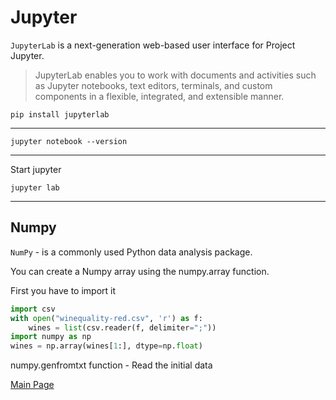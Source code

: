 # Jupyter

`JupyterLab` is a next-generation web-based user interface for Project Jupyter.

> JupyterLab enables you to work with documents and activities such as Jupyter notebooks, text editors, terminals, and custom components in a flexible, integrated, and extensible manner. 

```terminal
pip install jupyterlab
```

----

```terminal
jupyter notebook --version
```

----
Start jupyter

```terminal
jupyter lab
```

----

## Numpy

`NumPy` - is a commonly used Python data analysis package.

You can create a Numpy array using the numpy.array function.

First you have to import it

```py
import csv
with open("winequality-red.csv", 'r') as f:
    wines = list(csv.reader(f, delimiter=";"))
import numpy as np
wines = np.array(wines[1:], dtype=np.float)
```

numpy.genfromtxt function - Read the initial data

[Main Page](https://will-ing.github.io/reading-notes)